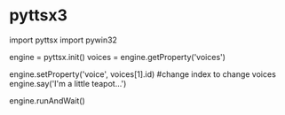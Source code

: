 # pyttsx3

import pyttsx
import pywin32

engine = pyttsx.init()
voices = engine.getProperty('voices')

engine.setProperty('voice', voices[1].id) #change index to change voices
engine.say('I\'m a little teapot...')

engine.runAndWait()

